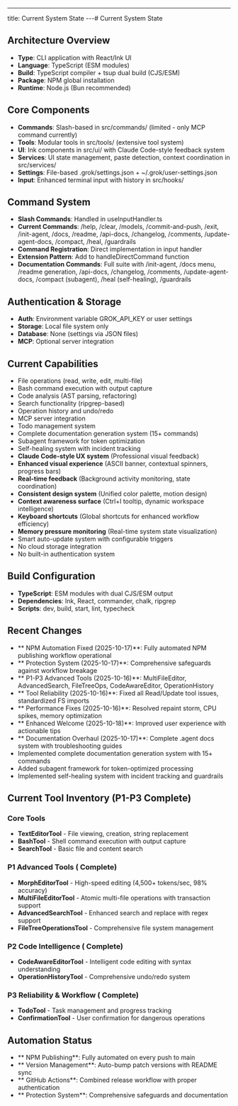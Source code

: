 ---
title: Current System State
---# Current System State

## Architecture Overview
- **Type**: CLI application with React/Ink UI
- **Language**: TypeScript (ESM modules)
- **Build**: TypeScript compiler + tsup dual build (CJS/ESM)
- **Package**: NPM global installation
- **Runtime**: Node.js (Bun recommended)

## Core Components
- **Commands**: Slash-based in src/commands/ (limited - only MCP command currently)
- **Tools**: Modular tools in src/tools/ (extensive tool system)
- **UI**: Ink components in src/ui/ with Claude Code-style feedback system
- **Services**: UI state management, paste detection, context coordination in src/services/
- **Settings**: File-based .grok/settings.json + ~/.grok/user-settings.json
- **Input**: Enhanced terminal input with history in src/hooks/

## Command System
- **Slash Commands**: Handled in useInputHandler.ts
- **Current Commands**: /help, /clear, /models, /commit-and-push, /exit, /init-agent, /docs, /readme, /api-docs, /changelog, /comments, /update-agent-docs, /compact, /heal, /guardrails
- **Command Registration**: Direct implementation in input handler
- **Extension Pattern**: Add to handleDirectCommand function
- **Documentation Commands**: Full suite with /init-agent, /docs menu, /readme generation, /api-docs, /changelog, /comments, /update-agent-docs, /compact (subagent), /heal (self-healing), /guardrails

## Authentication & Storage
- **Auth**: Environment variable GROK_API_KEY or user settings
- **Storage**: Local file system only
- **Database**: None (settings via JSON files)
- **MCP**: Optional server integration

## Current Capabilities
- File operations (read, write, edit, multi-file)
- Bash command execution with output capture
- Code analysis (AST parsing, refactoring)
- Search functionality (ripgrep-based)
- Operation history and undo/redo
- MCP server integration
- Todo management system
- Complete documentation generation system (15+ commands)
- Subagent framework for token optimization
- Self-healing system with incident tracking
- **Claude Code-style UX system** (Professional visual feedback)
- **Enhanced visual experience** (ASCII banner, contextual spinners, progress bars)
- **Real-time feedback** (Background activity monitoring, state coordination)
- **Consistent design system** (Unified color palette, motion design)
- **Context awareness surface** (Ctrl+I tooltip, dynamic workspace intelligence)
- **Keyboard shortcuts** (Global shortcuts for enhanced workflow efficiency)
- **Memory pressure monitoring** (Real-time system state visualization)
- Smart auto-update system with configurable triggers
- No cloud storage integration
- No built-in authentication system

## Build Configuration
- **TypeScript**: ESM modules with dual CJS/ESM output
- **Dependencies**: Ink, React, commander, chalk, ripgrep
- **Scripts**: dev, build, start, lint, typecheck

## Recent Changes
- ** NPM Automation Fixed (2025-10-17)**: Fully automated NPM publishing workflow operational
- ** Protection System (2025-10-17)**: Comprehensive safeguards against workflow breakage
- ** P1-P3 Advanced Tools (2025-10-16)**: MultiFileEditor, AdvancedSearch, FileTreeOps, CodeAwareEditor, OperationHistory
- ** Tool Reliability (2025-10-16)**: Fixed all Read/Update tool issues, standardized FS imports
- ** Performance Fixes (2025-10-16)**: Resolved repaint storm, CPU spikes, memory optimization
- ** Enhanced Welcome (2025-10-18)**: Improved user experience with actionable tips
- ** Documentation Overhaul (2025-10-17)**: Complete .agent docs system with troubleshooting guides
- Implemented complete documentation generation system with 15+ commands
- Added subagent framework for token-optimized processing
- Implemented self-healing system with incident tracking and guardrails

## Current Tool Inventory (P1-P3 Complete)
### Core Tools
- **TextEditorTool** - File viewing, creation, string replacement
- **BashTool** - Shell command execution with output capture
- **SearchTool** - Basic file and content search

### P1 Advanced Tools ( Complete)
- **MorphEditorTool** - High-speed editing (4,500+ tokens/sec, 98% accuracy)
- **MultiFileEditorTool** - Atomic multi-file operations with transaction support
- **AdvancedSearchTool** - Enhanced search and replace with regex support
- **FileTreeOperationsTool** - Comprehensive file system management

### P2 Code Intelligence ( Complete)
- **CodeAwareEditorTool** - Intelligent code editing with syntax understanding
- **OperationHistoryTool** - Comprehensive undo/redo system

### P3 Reliability & Workflow ( Complete)
- **TodoTool** - Task management and progress tracking
- **ConfirmationTool** - User confirmation for dangerous operations

## Automation Status
- ** NPM Publishing**: Fully automated on every push to main
- ** Version Management**: Auto-bump patch versions with README sync
- ** GitHub Actions**: Combined release workflow with proper authentication
- ** Protection System**: Comprehensive safeguards and documentation